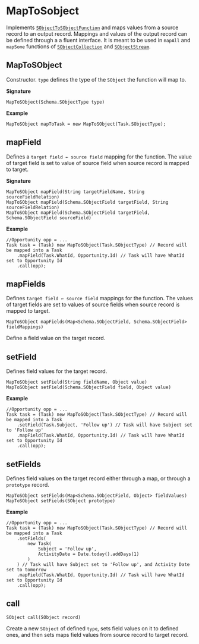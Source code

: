 # MapToSobject

Implements [`SObjectToSObjectFunction`](SObjectToSObjectFunction) and maps values from a source record to an output record. Mappings and values of the output record can be defined through a a fluent interface. It is meant to be used in `mapAll` and `mapSome` functions of [`SObjectCollection`](../collection/SObjectCollection) and [`SObjectStream`](../stream/SObjectStream).

## MapToSObject

Constructor. `type` defines the type of the `SObject` the function will map to.

**Signature**
```
MapToSObject(Schema.SObjectType type)
```

**Example**
```
MapToSObject mapToTask = new MapToSObject(Task.SObjectType);
```

## mapField

Defines a `target field ← source field` mapping for the function. The value of target field is set to value of source field when source record is mapped to target.

**Signature**
```
MapToSObject mapField(String targetFieldName, String sourceFieldRelation)
MapToSObject mapField(Schema.SObjectField targetField, String sourceFieldRelation)
MapToSObject mapField(Schema.SObjectField targetField, Schema.SObjectField sourceField)
```
**Example**
```
//Opportunity opp = ...
Task task = (Task) new MapToSObject(Task.SObjectType) // Record will be mapped into a Task
	.mapField(Task.WhatId, Opportunity.Id) // Task will have WhatId set to Opportunity Id
	.call(opp);
```
## mapFields
Defines `target field ← source field` mappings for the function. The values of target fields are set to values of source fields when source record is mapped to target.

```
MapToSObject mapFields(Map<Schema.SObjectField, Schema.SObjectField> fieldMappings)
```

Define a field value on the target record.

## setField

Defines field values for the target record.

```
MapToSObject setField(String fieldName, Object value)
MapToSObject setField(Schema.SObjectField field, Object value)
```

**Example**
```
//Opportunity opp = ...
Task task = (Task) new MapToSObject(Task.SObjectType) // Record will be mapped into a Task
	.setField(Task.Subject, 'Follow up') // Task will have Subject set to 'Follow up'
	.mapField(Task.WhatId, Opportunity.Id) // Task will have WhatId set to Opportunity Id
	.call(opp);
```

## setFields

Defines field values on the target record either through a map, or through a `prototype` record.

```
MapToSObject setFields(Map<Schema.SObjectField, Object> fieldValues)
MapToSObject setFields(SObject prototype)
```

**Example**
```
//Opportunity opp = ...
Task task = (Task) new MapToSObject(Task.SObjectType) // Record will be mapped into a Task
	.setFields(
		new Task(
			Subject = 'Follow up', 
			ActivityDate = Date.today().addDays(1)
		)
	) // Task will have Subject set to 'Follow up', and Activity Date set to tomorrow
	.mapField(Task.WhatId, Opportunity.Id) // Task will have WhatId set to Opportunity Id
	.call(opp);
```

## call
```
SObject call(SObject record)
```

Create a new `SObject` of defined `type`, sets field values on it to defined ones, and then sets maps field values from source record to target record.